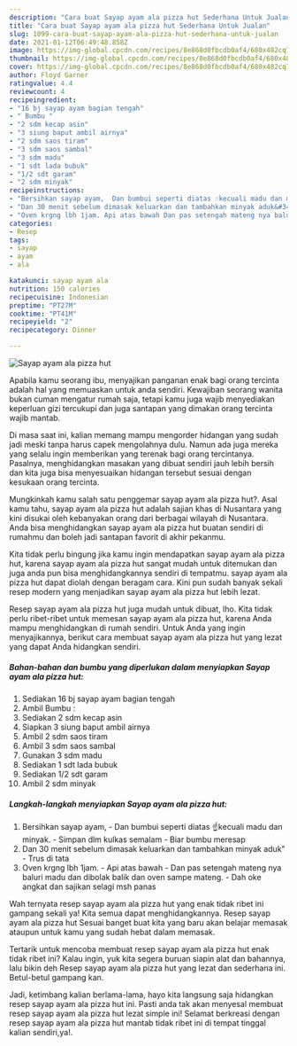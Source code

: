```yaml
---
description: "Cara buat Sayap ayam ala pizza hut Sederhana Untuk Jualan"
title: "Cara buat Sayap ayam ala pizza hut Sederhana Untuk Jualan"
slug: 1099-cara-buat-sayap-ayam-ala-pizza-hut-sederhana-untuk-jualan
date: 2021-01-12T06:49:48.858Z
image: https://img-global.cpcdn.com/recipes/8e868d0fbcdb0af4/680x482cq70/sayap-ayam-ala-pizza-hut-foto-resep-utama.jpg
thumbnail: https://img-global.cpcdn.com/recipes/8e868d0fbcdb0af4/680x482cq70/sayap-ayam-ala-pizza-hut-foto-resep-utama.jpg
cover: https://img-global.cpcdn.com/recipes/8e868d0fbcdb0af4/680x482cq70/sayap-ayam-ala-pizza-hut-foto-resep-utama.jpg
author: Floyd Garner
ratingvalue: 4.4
reviewcount: 4
recipeingredient:
- "16 bj sayap ayam bagian tengah"
- " Bumbu "
- "2 sdm kecap asin"
- "3 siung baput ambil airnya"
- "2 sdm saos tiram"
- "3 sdm saos sambal"
- "3 sdm madu"
- "1 sdt lada bubuk"
- "1/2 sdt garam"
- "2 sdm minyak"
recipeinstructions:
- "Bersihkan sayap ayam,  Dan bumbui seperti diatas ☝kecuali madu dan minyak. Simpan dlm kulkas semalam Biar bumbu meresap"
- "Dan 30 menit sebelum dimasak keluarkan dan tambahkan minyak aduk&#34; Trus di tata"
- "Oven krgng lbh 1jam. Api atas bawah Dan pas setengah mateng nya baluri madu dan dibolak balik dan oven sampe mateng. Dah oke angkat dan sajikan selagi msh panas"
categories:
- Resep
tags:
- sayap
- ayam
- ala

katakunci: sayap ayam ala 
nutrition: 150 calories
recipecuisine: Indonesian
preptime: "PT27M"
cooktime: "PT41M"
recipeyield: "2"
recipecategory: Dinner

---
```



![Sayap ayam ala pizza hut](https://img-global.cpcdn.com/recipes/8e868d0fbcdb0af4/680x482cq70/sayap-ayam-ala-pizza-hut-foto-resep-utama.jpg)

Apabila kamu seorang ibu, menyajikan panganan enak bagi orang tercinta adalah hal yang memuaskan untuk anda sendiri. Kewajiban seorang  wanita bukan cuman mengatur rumah saja, tetapi kamu juga wajib menyediakan keperluan gizi tercukupi dan juga santapan yang dimakan orang tercinta wajib mantab.

Di masa  saat ini, kalian memang mampu mengorder hidangan yang sudah jadi meski tanpa harus capek mengolahnya dulu. Namun ada juga mereka yang selalu ingin memberikan yang terenak bagi orang tercintanya. Pasalnya, menghidangkan masakan yang dibuat sendiri jauh lebih bersih dan kita juga bisa menyesuaikan hidangan tersebut sesuai dengan kesukaan orang tercinta. 



Mungkinkah kamu salah satu penggemar sayap ayam ala pizza hut?. Asal kamu tahu, sayap ayam ala pizza hut adalah sajian khas di Nusantara yang kini disukai oleh kebanyakan orang dari berbagai wilayah di Nusantara. Anda bisa menghidangkan sayap ayam ala pizza hut buatan sendiri di rumahmu dan boleh jadi santapan favorit di akhir pekanmu.

Kita tidak perlu bingung jika kamu ingin mendapatkan sayap ayam ala pizza hut, karena sayap ayam ala pizza hut sangat mudah untuk ditemukan dan juga anda pun bisa menghidangkannya sendiri di tempatmu. sayap ayam ala pizza hut dapat diolah dengan beragam cara. Kini pun sudah banyak sekali resep modern yang menjadikan sayap ayam ala pizza hut lebih lezat.

Resep sayap ayam ala pizza hut juga mudah untuk dibuat, lho. Kita tidak perlu ribet-ribet untuk memesan sayap ayam ala pizza hut, karena Anda mampu menghidangkan di rumah sendiri. Untuk Anda yang ingin menyajikannya, berikut cara membuat sayap ayam ala pizza hut yang lezat yang dapat Anda hidangkan sendiri.

<!--inarticleads1-->

##### Bahan-bahan dan bumbu yang diperlukan dalam menyiapkan Sayap ayam ala pizza hut:

1. Sediakan 16 bj sayap ayam bagian tengah
1. Ambil  Bumbu :
1. Sediakan 2 sdm kecap asin
1. Siapkan 3 siung baput ambil airnya
1. Ambil 2 sdm saos tiram
1. Ambil 3 sdm saos sambal
1. Gunakan 3 sdm madu
1. Sediakan 1 sdt lada bubuk
1. Sediakan 1/2 sdt garam
1. Ambil 2 sdm minyak




<!--inarticleads2-->

##### Langkah-langkah menyiapkan Sayap ayam ala pizza hut:

1. Bersihkan sayap ayam,  - Dan bumbui seperti diatas ☝kecuali madu dan minyak. - Simpan dlm kulkas semalam - Biar bumbu meresap
1. Dan 30 menit sebelum dimasak keluarkan dan tambahkan minyak aduk&#34; - Trus di tata
1. Oven krgng lbh 1jam. - Api atas bawah - Dan pas setengah mateng nya baluri madu dan dibolak balik dan oven sampe mateng. - Dah oke angkat dan sajikan selagi msh panas




Wah ternyata resep sayap ayam ala pizza hut yang enak tidak ribet ini gampang sekali ya! Kita semua dapat menghidangkannya. Resep sayap ayam ala pizza hut Sesuai banget buat kita yang baru akan belajar memasak ataupun untuk kamu yang sudah hebat dalam memasak.

Tertarik untuk mencoba membuat resep sayap ayam ala pizza hut enak tidak ribet ini? Kalau ingin, yuk kita segera buruan siapin alat dan bahannya, lalu bikin deh Resep sayap ayam ala pizza hut yang lezat dan sederhana ini. Betul-betul gampang kan. 

Jadi, ketimbang kalian berlama-lama, hayo kita langsung saja hidangkan resep sayap ayam ala pizza hut ini. Pasti anda tak akan menyesal membuat resep sayap ayam ala pizza hut lezat simple ini! Selamat berkreasi dengan resep sayap ayam ala pizza hut mantab tidak ribet ini di tempat tinggal kalian sendiri,ya!.

